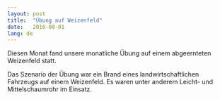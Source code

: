```yaml
---
layout: post
title:  "Übung auf Weizenfeld"
date:   2016-08-01
lang: de
---
```


Diesen Monat fand unsere monatliche Übung auf einem abgeernteten Weizenfeld statt.

Das Szenario der Übung war ein Brand eines landwirtschaftlichen Fahrzeugs auf einem Weizenfeld. Es waren unter anderem Leicht- und Mittelschaumrohr im Einsatz.

